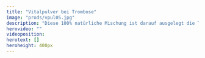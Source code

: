 ```yaml
---
title: "Vitalpulver bei Trombose"
image: "prods/vpul05.jpg"
description: "Diese 100% natürliche Mischung ist darauf ausgelegt die Thrombosebeschwerden zu lindern."
herovideo: ""
videoposition:
herotext: []
heroheight: 400px
---
```

